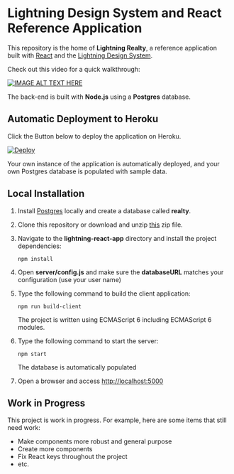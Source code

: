 # Lightning Design System and React Reference Application 

This repository is the home of **Lightning Realty**, a reference application built with [React](http://facebook.github.io/react/) and the [Lightning Design System](www.lightningdesignsystem.com). 

Check out this video for a quick walkthrough:

[![IMAGE ALT TEXT HERE](http://img.youtube.com/vi/UZtvQazYX8A/0.jpg)](http://www.youtube.com/watch?v=UZtvQazYX8A)

The back-end is built with **Node.js** using a **Postgres** database. 

## Automatic Deployment to Heroku

Click the Button below to deploy the application on Heroku.

[![Deploy](https://www.herokucdn.com/deploy/button.png)](https://heroku.com/deploy)

Your own instance of the application is automatically deployed, and your own Postgres database is populated with sample data.

## Local Installation

1. Install [Postgres](http://www.postgresql.org/) locally and create a database called **realty**.

1. Clone this repository or download and unzip [this](https://github.com/ccoenraets/lightning-react-app/archive/master.zip) zip file.

1. Navigate to the **lightning-react-app** directory and install the project dependencies:

    ```npm install```

1. Open **server/config.js** and make sure the **databaseURL** matches your configuration (use your user name)

1. Type the following command to build the client application:

    ```npm run build-client```
    
    The project is written using ECMAScript 6 including ECMAScript 6 modules.

1. Type the following command to start the server:
    
    ```npm start```
    
    The database is automatically populated
    
1. Open a browser and access [http://localhost:5000](http://localhost:5000)    

## Work in Progress

This project is work in progress. For example, here are some items that still need work:

- Make components more robust and general purpose
- Create more components
- Fix React keys throughout the project
- etc.


